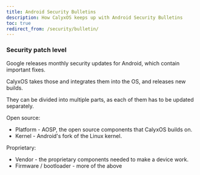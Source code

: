 ```yaml
---
title: Android Security Bulletins
description: How CalyxOS keeps up with Android Security Bulletins
toc: true
redirect_from: /security/bulletin/
---
```


### Security patch level

Google releases monthly security updates for Android, which contain important fixes.

CalyxOS takes those and integrates them into the OS, and releases new builds.

They can be divided into multiple parts, as each of them has to be updated separately.

Open source:
* Platform - AOSP, the open source components that CalyxOS builds on.
* Kernel - Android's fork of the Linux kernel.

Proprietary:
* Vendor - the proprietary components needed to make a device work.
* Firmware / bootloader - more of the above